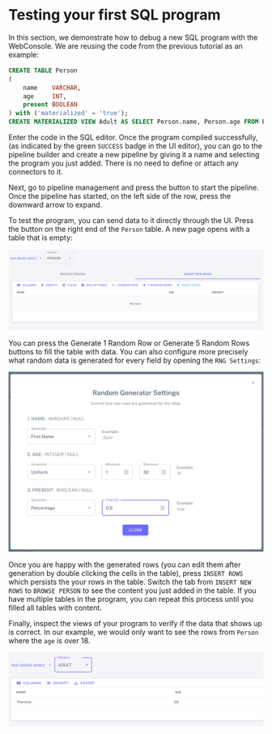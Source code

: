# Testing your first SQL program

In this section, we demonstrate how to debug a new SQL program with the
WebConsole. We are reusing the code from the previous tutorial as an example:

```sql
CREATE TABLE Person
(
    name    VARCHAR,
    age     INT,
    present BOOLEAN
) with ('materialized' = 'true');
CREATE MATERIALIZED VIEW Adult AS SELECT Person.name, Person.age FROM Person WHERE Person.age > 18;
```

Enter the code in the SQL editor. Once the program compiled successfully, (as
indicated by the green `SUCCESS` badge in the UI editor), you can go to the
pipeline builder and create a new pipeline by giving it a name and selecting the
program you just added. There is no need to define or attach any connectors to
it.

Next, go to pipeline management and press the <icon icon="bx:play-circle" />
button to start the pipeline. Once the pipeline has started, on the left side of
the row, press the downward arrow <icon icon="material-symbols:expand-more" />
to expand.

To test the program, you can send data to it directly through the UI.
Press the <icon icon="bx:upload" /> button on the right end of the `Person` table. A new page
opens with a table that is empty:

![Table Insert](table-insert.png)

You can press the Generate 1 Random Row or Generate 5 Random Rows buttons to
fill the table with data. You can also configure more precisely what random
data is generated for every field by opening the `RNG Settings`:

![RNG Settings](rng-settings.png)

Once you are happy with the generated rows (you can edit them after generation
by double clicking the cells in the table), press `INSERT ROWS` which persists
the your rows in the table. Switch the tab from `INSERT NEW ROWS` to `BROWSE
PERSON` to see the content you just added in the table. If you have multiple
tables in the program, you can repeat this process until you filled all tables
with content.

Finally, inspect the views of your program to verify if the data that shows up
is correct. In our example, we would only want to see the rows from `Person`
where the `age` is over 18.

![Showing the Adults relation](adults.png)
